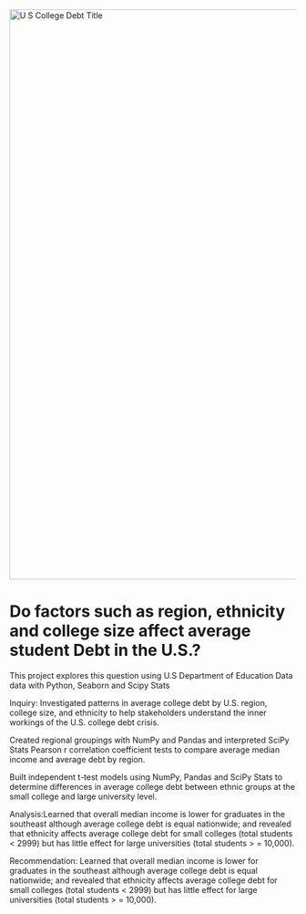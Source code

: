 <!DOCTYPE html>
<html lang="en">
<head>
    <meta charset="UTF-8">
    <meta http-equiv="X-UA-Compatible" content="IE=edge">
    <meta name="viewport" content="width=device-width, initial-scale=1.0">
</head>
<img width="1000" alt="U S  College Debt Title" src="https://user-images.githubusercontent.com/94628744/210278896-11fcd3d5-2368-42cf-b5e4-e514e72e9502.png">
<body>
    <h1> Do factors such as region, ethnicity and college size affect average student Debt in the U.S.?  </h1>
        <p> This project explores this question using U.S Department of Education Data data with Python, Seaborn and Scipy Stats </p>
        <p> Inquiry: Investigated patterns in average college debt by U.S. region, college size, and ethnicity to help stakeholders understand the           inner workings of the U.S. college debt crisis.</p> 
        <p> Created regional groupings with NumPy and Pandas and interpreted SciPy Stats Pearson r correlation coefficient tests to compare average         median income and average debt by region.</p> 
        <p> Built independent t-test models using NumPy, Pandas and SciPy Stats to determine differences in average college debt between ethnic 
        groups at the small college and large university level.</p> 
        <p> Analysis:Learned that overall median income is lower for graduates in the southeast although average college debt is equal nationwide; 
        and revealed that ethnicity affects average college debt for small colleges (total students < 2999) but has little effect for large 
        universities (total students > = 10,000).</p>
        <p> Recommendation: Learned that overall median income is lower for graduates in the southeast although average college debt is equal 
        nationwide; and revealed that ethnicity affects average college debt for small colleges (total students < 2999) but has little effect for 
        large universities (total students > = 10,000).
</p>
        <p> 
</body>
</html> 
